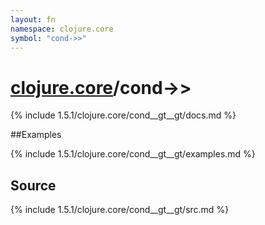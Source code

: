 ```yaml
---
layout: fn
namespace: clojure.core
symbol: "cond->>"
---
```


# [clojure.core](../)/cond->>

{% include 1.5.1/clojure.core/cond__gt__gt/docs.md %}

##Examples

{% include 1.5.1/clojure.core/cond__gt__gt/examples.md %}
## Source
{% include 1.5.1/clojure.core/cond__gt__gt/src.md %}

